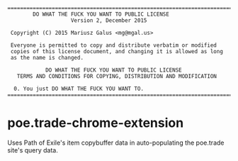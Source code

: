 ```
=============================================================================== 
        DO WHAT THE FUCK YOU WANT TO PUBLIC LICENSE 
                    Version 2, December 2015 

 Copyright (C) 2015 Mariusz Galus <mg@mgal.us> 

 Everyone is permitted to copy and distribute verbatim or modified 
 copies of this license document, and changing it is allowed as long 
 as the name is changed. 

            DO WHAT THE FUCK YOU WANT TO PUBLIC LICENSE 
   TERMS AND CONDITIONS FOR COPYING, DISTRIBUTION AND MODIFICATION 

  0. You just DO WHAT THE FUCK YOU WANT TO.
=============================================================================== 
```

# poe.trade-chrome-extension
Uses Path of Exile's item copybuffer data in auto-populating the poe.trade site's query data.
